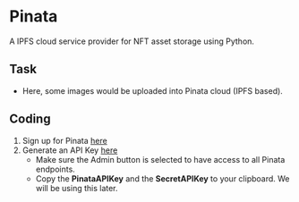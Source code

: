 # Pinata

A IPFS cloud service provider for NFT asset storage using Python.

## Task

* Here, some images would be uploaded into Pinata cloud (IPFS based).

## Coding

1. Sign up for Pinata [here](https://www.pinata.cloud/)
2. Generate an API Key [here](https://app.pinata.cloud/keys)
   - Make sure the Admin button is selected to have access to all Pinata endpoints.
   - Copy the **PinataAPIKey** and the **SecretAPIKey** to your clipboard. We will be using this later.

<!-- 3. `$ mkdir pin-to-ipfs && cd pin-to-ipfs`: Create folder & switch to folder
4. `$ npm init -y`: create `package.json` file inside the folder.
5. `$ npm i --save-dev @pinata/sdk dotenv`: install pinata dependency package for this task.
6. Paste the **PinataAPIKey** and the **SecretAPIKey** into `.env` file created at the root of the project i.e. where `package.json` file is present.
7. `$ mkdir img`: Create a `img/` folder & paste some images inside this.
8. `$ mkdir scripts`: Create a `scripts/` folder & add `pinToIPFS.js` script file for uploading the images.
9. Run `$ node scripts/pinImgToIPFS.js` at the root of `pin-to-ipfs` project directory & get this output & all the hashes is stored in `hashes.json`

```console
❯ node scripts/pinImgToIPFS.js && code hashes.json
Pinning to Pinata...
        IPFS CID: QmUX9iy6yZbuMokeRXwawuGQCphhHjZqYGyHK4HwHcmPzg
Pinning to Pinata...
        IPFS CID: QmWd2ijHubsHmAvvdttMTX3kmEVWNQ6eb2ntUkM3AURKLF
Pinning to Pinata...
        IPFS CID: QmP9cbS1cvsEobodvHnfCtfjZN6fS28toTzrqRwd5sLfnU
Pinning to Pinata...
        IPFS CID: QmWtjYwUhjPFv81dhAs2MB3DHgUqFoVvWoLZ5QqJcbCy4R
Pinning to Pinata...
        IPFS CID: QmPzqSEEJrMHYcA8C8YogExwuKeXZSJQcy13m6tFE7qhPa
Pinning to Pinata...
        IPFS CID: QmSAGCEUt9ahF2YTVVf7gz5EFx7seUPssXNw4GfxMriKEW
Pinning to Pinata...
        IPFS CID: QmRRcPr2VLJ2Gw1arS3JnHg2CQtDB2Uwk1LR2gHrRpPM3y
Pinning to Pinata...
        IPFS CID: Qmc3PmZ1Pr5yyzaChs6xPPxYzptLVzFdGoCM4Bczn6JiT3
Pinning to Pinata...
        IPFS CID: QmSieKV7jGLVT2fAeS8DDyQ9eDFx4di24BFtLFFgNR33wK
Pinning to Pinata...
        IPFS CID: QmUJJBbyE7VLkRWw8hSzg7B49NWAwKsJbvRfz7FUQzEaga
Data written to file
```

10. View all the hashes here:

```json
$ code hashes.json
[
  "QmUX9iy6yZbuMokeRXwawuGQCphhHjZqYGyHK4HwHcmPzg",
  "QmWd2ijHubsHmAvvdttMTX3kmEVWNQ6eb2ntUkM3AURKLF",
  "QmP9cbS1cvsEobodvHnfCtfjZN6fS28toTzrqRwd5sLfnU",
  "QmWtjYwUhjPFv81dhAs2MB3DHgUqFoVvWoLZ5QqJcbCy4R",
  "QmPzqSEEJrMHYcA8C8YogExwuKeXZSJQcy13m6tFE7qhPa",
  "QmSAGCEUt9ahF2YTVVf7gz5EFx7seUPssXNw4GfxMriKEW",
  "QmRRcPr2VLJ2Gw1arS3JnHg2CQtDB2Uwk1LR2gHrRpPM3y",
  "Qmc3PmZ1Pr5yyzaChs6xPPxYzptLVzFdGoCM4Bczn6JiT3",
  "QmSieKV7jGLVT2fAeS8DDyQ9eDFx4di24BFtLFFgNR33wK",
  "QmUJJBbyE7VLkRWw8hSzg7B49NWAwKsJbvRfz7FUQzEaga"
]
```

11. DONE ✅ -->
